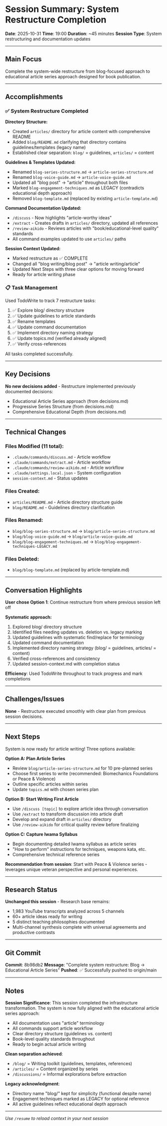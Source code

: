 # Session Summary: System Restructure Completion

**Date**: 2025-10-31
**Time**: 19:00
**Duration**: ~45 minutes
**Session Type**: System restructuring and documentation updates

---

## Main Focus

Complete the system-wide restructure from blog-focused approach to educational article series approach designed for book publication.

---

## Accomplishments

### ✅ System Restructure Completed

**Directory Structure:**
- Created `articles/` directory for article content with comprehensive README
- Added `blog/README.md` clarifying that directory contains guidelines/templates (legacy name)
- Established clear separation: `blog/` = guidelines, `articles/` = content

**Guidelines & Templates Updated:**
- Renamed `blog-series-structure.md` → `article-series-structure.md`
- Renamed `blog-voice-guide.md` → `article-voice-guide.md`
- Updated all "blog post" → "article" throughout both files
- Marked `blog-engagement-techniques.md` as LEGACY (contradicts educational depth approach)
- Removed `blog-template.md` (replaced by existing `article-template.md`)

**Command Documentation Updated:**
- `/discuss` - Now highlights "article-worthy ideas"
- `/extract` - Creates drafts in `articles/` directory, updated all references
- `/review-aikido` - Reviews articles with "book/educational-level quality" standards
- All command examples updated to use `articles/` paths

**Session Context Updated:**
- Marked restructure as ✅ COMPLETE
- Changed all "blog writing/blog post" → "article writing/article"
- Updated Next Steps with three clear options for moving forward
- Ready for article writing phase

### 📋 Task Management

Used TodoWrite to track 7 restructure tasks:
1. ✅ Explore blog/ directory structure
2. ✅ Update guidelines to article standards
3. ✅ Rename templates
4. ✅ Update command documentation
5. ✅ Implement directory naming strategy
6. ✅ Update topics.md (verified already aligned)
7. ✅ Verify cross-references

All tasks completed successfully.

---

## Key Decisions

**No new decisions added** - Restructure implemented previously documented decisions:
- Educational Article Series approach (from decisions.md)
- Progressive Series Structure (from decisions.md)
- Comprehensive Educational Depth (from decisions.md)

---

## Technical Changes

### Files Modified (11 total):
- `.claude/commands/discuss.md` - Article workflow
- `.claude/commands/extract.md` - Article workflow
- `.claude/commands/review-aikido.md` - Article workflow
- `.claude/settings.local.json` - System configuration
- `session-context.md` - Status updates

### Files Created:
- `articles/README.md` - Article directory structure guide
- `blog/README.md` - Guidelines directory clarification

### Files Renamed:
- `blog/blog-series-structure.md` → `blog/article-series-structure.md`
- `blog/blog-voice-guide.md` → `blog/article-voice-guide.md`
- `blog/blog-engagement-techniques.md` → `blog/blog-engagement-techniques-LEGACY.md`

### Files Deleted:
- `blog/blog-template.md` (replaced by article-template.md)

---

## Conversation Highlights

**User chose Option 1**: Continue restructure from where previous session left off

**Systematic approach:**
1. Explored blog/ directory structure
2. Identified files needing updates vs. deletion vs. legacy marking
3. Updated guidelines with systematic find/replace for terminology
4. Updated command documentation
5. Implemented directory naming strategy (blog/ = guidelines, articles/ = content)
6. Verified cross-references and consistency
7. Updated session-context.md with completion status

**Efficiency**: Used TodoWrite throughout to track progress and mark completions

---

## Challenges/Issues

**None** - Restructure executed smoothly with clear plan from previous session decisions.

---

## Next Steps

System is now ready for article writing! Three options available:

**Option A: Plan Article Series**
- Review `blog/article-series-structure.md` for 10 pre-planned series
- Choose first series to write (recommended: Biomechanics Foundations or Peace & Violence)
- Outline specific articles within series
- Update `topics.md` with chosen series plan

**Option B: Start Writing First Article**
- Use `/discuss [topic]` to explore article idea through conversation
- Use `/extract` to transform discussion into article draft
- Develop and expand draft in `articles/` directory
- Use `/review-aikido` for critical quality review before finalizing

**Option C: Capture Iwama Syllabus**
- Begin documenting detailed Iwama syllabus as article series
- "How to perform" instructions for techniques, weapons kata, etc.
- Comprehensive technical reference series

**Recommendation from session**: Start with Peace & Violence series - leverages unique veteran perspective and personal experiences.

---

## Research Status

**Unchanged this session** - Research base remains:
- 1,983 YouTube transcripts analyzed across 5 channels
- 60+ article ideas ready for writing
- 5 distinct teaching philosophies documented
- Multi-channel synthesis complete with universal agreements and productive contrasts

---

## Git Commit

**Commit**: 8b98db2
**Message**: "Complete system restructure: Blog → Educational Article Series"
**Pushed**: ✅ Successfully pushed to origin/main

---

## Notes

**Session Significance**: This session completed the infrastructure transformation. The system is now fully aligned with the educational article series approach:
- All documentation uses "article" terminology
- All commands support article workflow
- Clear directory structure (guidelines vs. content)
- Book-level quality standards throughout
- Ready to begin actual article writing

**Clean separation achieved**:
- `/blog/` = Writing toolkit (guidelines, templates, references)
- `/articles/` = Content organized by series
- `/discussions/` = Informal explorations before extraction

**Legacy acknowledgment**:
- Directory name "blog/" kept for simplicity (functional despite name)
- Engagement techniques marked as LEGACY for optional reference
- All active guidelines reflect educational depth approach

---

*Use `/resume` to reload context in your next session*

